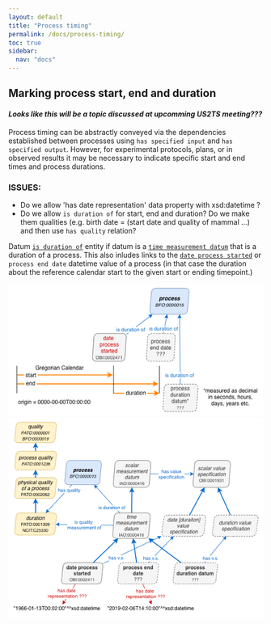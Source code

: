 ```yaml
---
layout: default
title: "Process timing"
permalink: /docs/process-timing/
toc: true
sidebar:
  nav: "docs"
---
```


## Marking process start, end and duration

#### *Looks like this will be a topic discussed at upcomming US2TS meeting???*

Process timing can be abstractly conveyed via the dependencies established between processes using `has specified input` and `has specified output`.  However, for experimental protocols, plans, or in observed results it may be necessary to indicate specific start and end times and process durations.

### ISSUES:
- Do we allow 'has date representation' data property with xsd:datetime ?
- Do we allow `is duration of` for start, end and duration? Do we make them qualities (e.g. birth date = (start date and quality of mammal ...) and then use `has quality` relation?

Datum [`is duration of`](http://purl.obolibrary.org/obo/IAO_0000413) entity if datum is a [`time measurement datum`](http://purl.obolibrary.org/obo/IAO_0000416) that is a duration of a process.  This also inludes links to the [`date process started`](http://purl.obolibrary.org/obo/OBI_0002471) or `process end date` datetime value of a process (in that case the duration about the reference calendar start to the given start or ending timepoint.)


<img src="/assets/images/docs/data_process_datetime.png">

<img src="/assets/images/docs/data_process_datetime_context.png">
